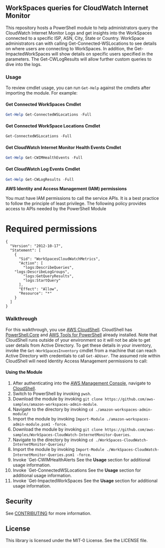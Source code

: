 ## WorkSpaces queries for CloudWatch Internet Monitor 
This repository hosts a PowerShell module to help administrators query the CloudWatch Internet Monitor Logs and get insights into the WorkSpaces connected to a specific ISP, ASN, City, State or Country. WorkSpace administrators can with calling Get-Connected-WSLocations to see details on where users are connecting to WorkSpaces. In addition, the Get-ImpactedWorkSpaces will show details on specific users specified in the parameters. The Get-CWLogResults will allow further custom queries to dive into the logs.

### Usage 
To review cmdlet usage, you can run `Get-Help` against the cmdlets after importing the module. For example:
#### Get Connected WorkSpaces Cmdlet
```powershell
Get-Help Get-ConnectedWSLocations -Full
```

#### Get Connected WorkSpace Locations Cmdlet
```powershell
Get-ConnectedWSLocations -Full
```

#### Get CloudWatch Internet Monitor Health Events Cmdlet
```powershell
Get-Help Get-CWIMHealthEvents -Full
```
#### Get CloudWatch Log Events Cmdlet
```powershell
Get-Help Get-CWLogResults -Full
```

**AWS Identity and Access Management (IAM) permissions**

You must have IAM permissions to call the service APIs. It is a best practice to follow the principle of least privilege. The following policy provides access to APIs needed by the PowerShell Module
<a name="Required-permissions"></a>
# Required permissions

```
{
  "Version": "2012-10-17",
  "Statement": [
    {
      "Sid": "WorkSpacesCloudWatchMetrics",
      "Action": [
        "logs:DescribeQueries",
	"logs:DescribeLogGroups",
        "logs:GetQueryResults",
        "logs:StartQuery"
      ],
      "Effect": "Allow",
      "Resource": "*"
    }
  ]
}
```

### Walkthrough 
For this walkthrough, you use [AWS CloudShell](https://aws.amazon.com/cloudshell/). CloudShell has [PowerShell.Core](https://github.com/PowerShell/PowerShell#user-content-windows-powershell-vs-powershell-core) and [AWS Tools for PowerShell](https://aws.amazon.com/powershell/) already installed. Note that CloudShell runs outside of your environment so it will not be able to get user details from Active Directory. To get these details in your inventory, invoke the `Get-WorkSpacesInventory` cmdlet from a machine that can reach Active Directory with credentials to call `Get-ADUser`. The assumed role within CloudShell will need Identity Access Management permissions to call:

#### Using the Module
1. After authenticating into the [AWS Management Console](https://aws.amazon.com/console/), navigate to [CloudShell](https://console.aws.amazon.com/cloudshell/home?).
2. Switch to PowerShell by invoking `pwsh`.
3. Download the module by invoking `git clone https://github.com/aws-samples/amazon-workspaces-admin-module`.
4. Navigate to the directory by invoking `cd ./amazon-workspaces-admin-module/`
5. Import the module by invoking `Import-Module ./amazon-workspaces-admin-module.psm1 -force`.
6. Download the module by invoking `git clone https://github.com/aws-samples/WorkSpaces-CloudWatch-InternetMonitor-Queries`.
4. Navigate to the directory by invoking `cd ./WorkSpaces-CloudWatch-InternetMonitor-Queries/`
5. Import the module by invoking `Import-Module ./WorkSpaces-CloudWatch-InternetMonitor-Queries.psm1 -force`.
7. Invoke `Get-CWIMHealthAlerts See the **Usage** section for additional usage information.
8. Invoke `Get-ConnectedWSLocations See the **Usage** section for additional usage information.  
9. Invoke `Get-ImpactedWorkSpaces See the **Usage** section for additional usage information. 

## Security

See [CONTRIBUTING](CONTRIBUTING.md#security-issue-notifications) for more information.

## License

This library is licensed under the MIT-0 License. See the LICENSE file.


